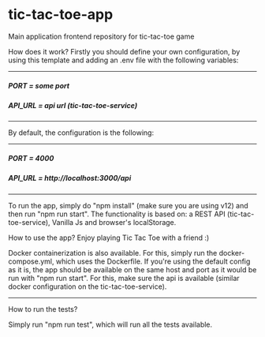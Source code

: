 # tic-tac-toe-app
Main application frontend repository for tic-tac-toe game

How does it work? 
Firstly you should define your own configuration, by using this template and adding an .env file with the following variables:

-------------------------------

##### PORT = some port 
##### API_URL  = api url (tic-tac-toe-service)

-------------------------------
By default, the configuration is the following: 

-------------------------------

##### PORT = 4000
##### API_URL = http://localhost:3000/api

-------------------------------
To run the app, simply do "npm install" (make sure you are using v12) and then run "npm run start". 
The functionality is based on: a REST API (tic-tac-toe-service), Vanilla Js and browser's localStorage.

How to use the app? Enjoy playing Tic Tac Toe with a friend :)



Docker containerization is also available. 
For this, simply run the docker-compose.yml, which uses the Dockerfile.
If you're using the default config as it is, the app should be available on the same host and port as it would be run with "npm run start".
For this, make sure the api is available (similar docker configuration on the tic-tac-toe-service).

--------------------------------

How to run the tests?

Simply run "npm run test", which will run all the tests available.
